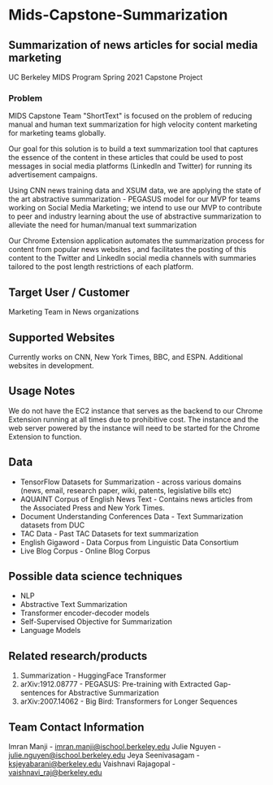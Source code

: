 # Mids-Capstone-Summarization

## Summarization of news articles for social media marketing
UC Berkeley MIDS Program 
Spring 2021 Capstone Project

### Problem
MIDS Capstone Team "ShortText" is focused on the problem of reducing manual and human text summarization for high velocity content marketing for marketing teams globally.

Our goal for this solution is to build a text summarization tool that captures the essence of the content in these articles that could be used to post messages in social media platforms (LinkedIn and Twitter) for running its advertisement campaigns.

Using CNN news training data and XSUM data, we are applying the state of the art abstractive summarization - PEGASUS model for our MVP for teams working on Social Media Marketing; we intend to use our MVP to contribute to peer and industry learning about the use of abstractive summarization to alleviate the need for human/manual text summarization

Our Chrome Extension application automates the summarization process for content from popular news websites , and facilitates the posting of this content to the Twitter and LinkedIn social media channels with summaries tailored to the post length restrictions of each platform.

## Target User / Customer
Marketing Team in News organizations

## Supported Websites
Currently works on CNN, New York Times, BBC, and ESPN. Additional websites in development.

## Usage Notes
We do not have the EC2 instance that serves as the backend to our Chrome Extension running at all times due to prohibitive cost. The instance and the web server powered by the instance will need to be started for the Chrome Extension to function.

## Data
* TensorFlow Datasets for Summarization - across various domains (news, email, research paper, wiki, patents, legislative bills etc)
* AQUAINT Corpus of English News Text - Contains news articles from the Associated Press and New York Times.
* Document Understanding Conferences Data  - Text Summarization datasets from DUC
* TAC Data  - Past TAC Datasets for text summarization
* English Gigaword - Data Corpus from Linguistic Data Consortium 
* Live Blog Corpus  - Online Blog Corpus 

## Possible data science techniques
* NLP
* Abstractive Text Summarization
* Transformer encoder-decoder models
* Self-Supervised Objective for Summarization
* Language Models

## Related research/products
1. Summarization - HuggingFace Transformer
2. arXiv:1912.08777 - PEGASUS: Pre-training with Extracted Gap-sentences for Abstractive Summarization  
3. arXiv:2007.14062 - Big Bird: Transformers for Longer Sequences

## Team Contact Information
Imran Manji - imran.manji@ischool.berkeley.edu 
Julie Nguyen - julie.nguyen@ischool.berkeley.edu 
Jeya Seenivasagam - ksjeyabarani@berkeley.edu 
Vaishnavi Rajagopal - vaishnavi_raj@berkeley.edu 

